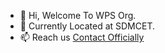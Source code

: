 - 👋 Hi, Welcome To WPS Org.
- 🌱 Currently Located at SDMCET.
- 📫 Reach us <a href="https://rahulvb.com/contact">Contact Officially</a>
